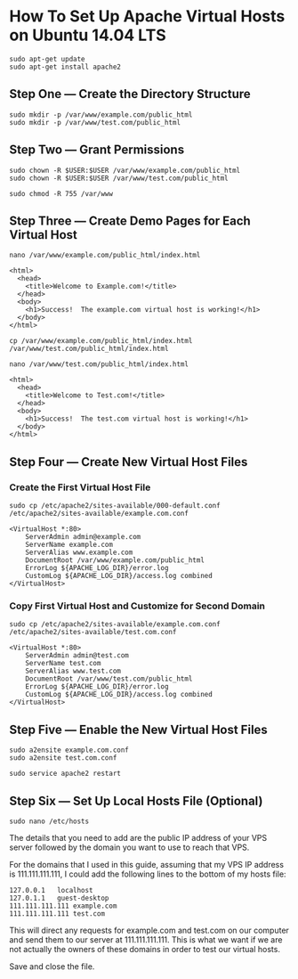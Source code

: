 # How To Set Up Apache Virtual Hosts on Ubuntu 14.04 LTS

```
sudo apt-get update
sudo apt-get install apache2
```
## Step One — Create the Directory Structure
```
sudo mkdir -p /var/www/example.com/public_html
sudo mkdir -p /var/www/test.com/public_html

```
## Step Two — Grant Permissions
```
sudo chown -R $USER:$USER /var/www/example.com/public_html
sudo chown -R $USER:$USER /var/www/test.com/public_html
```

```
sudo chmod -R 755 /var/www
```

## Step Three — Create Demo Pages for Each Virtual Host
```
nano /var/www/example.com/public_html/index.html
```

```
<html>
  <head>
    <title>Welcome to Example.com!</title>
  </head>
  <body>
    <h1>Success!  The example.com virtual host is working!</h1>
  </body>
</html>
```

```
cp /var/www/example.com/public_html/index.html /var/www/test.com/public_html/index.html
```

```
nano /var/www/test.com/public_html/index.html
```

```
<html>
  <head>
    <title>Welcome to Test.com!</title>
  </head>
  <body>
    <h1>Success!  The test.com virtual host is working!</h1>
  </body>
</html>
```

## Step Four — Create New Virtual Host Files

### Create the First Virtual Host File
```
sudo cp /etc/apache2/sites-available/000-default.conf /etc/apache2/sites-available/example.com.conf
```

```
<VirtualHost *:80>
    ServerAdmin admin@example.com
    ServerName example.com
    ServerAlias www.example.com
    DocumentRoot /var/www/example.com/public_html
    ErrorLog ${APACHE_LOG_DIR}/error.log
    CustomLog ${APACHE_LOG_DIR}/access.log combined
</VirtualHost>
```

### Copy First Virtual Host and Customize for Second Domain
```
sudo cp /etc/apache2/sites-available/example.com.conf /etc/apache2/sites-available/test.com.conf
```

```
<VirtualHost *:80>
    ServerAdmin admin@test.com
    ServerName test.com
    ServerAlias www.test.com
    DocumentRoot /var/www/test.com/public_html
    ErrorLog ${APACHE_LOG_DIR}/error.log
    CustomLog ${APACHE_LOG_DIR}/access.log combined
</VirtualHost>
```

## Step Five — Enable the New Virtual Host Files

```
sudo a2ensite example.com.conf
sudo a2ensite test.com.conf
```

```
sudo service apache2 restart
```

## Step Six — Set Up Local Hosts File (Optional)

```
sudo nano /etc/hosts
```

The details that you need to add are the public IP address of your VPS server followed by the domain you want to use to reach that VPS.

For the domains that I used in this guide, assuming that my VPS IP address is 111.111.111.111, I could add the following lines to the bottom of my hosts file:

```
127.0.0.1   localhost
127.0.1.1   guest-desktop
111.111.111.111 example.com
111.111.111.111 test.com
```

This will direct any requests for example.com and test.com on our computer and send them to our server at 111.111.111.111. This is what we want if we are not actually the owners of these domains in order to test our virtual hosts.

Save and close the file.
